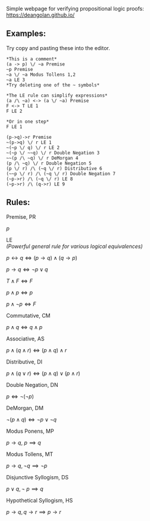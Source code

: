 Simple webpage for verifying propositional logic proofs: https://deangolan.github.io/

## Examples:
Try copy and pasting these into the editor.

```
*This is a comment*
(a -> p) \/ ~a Premise
~p Premise
~a \/ ~a Modus Tollens 1,2
~a LE 3
*Try deleting one of the ~ symbols*
```
```
*The LE rule can simplify expressions*
(a /\ ~a) <-> (a \/ ~a) Premise
F <-> T LE 1
F LE 2

*Or in one step*
F LE 1 
```
```
(p->q)->r Premise
~(p->q) \/ r LE 1
~(~p \/ q) \/ r LE 2
~(~p \/ ~~q) \/ r Double Negation 3
~~(p /\ ~q) \/ r DeMorgan 4
(p /\ ~q) \/ r Double Negation 5
(p \/ r) /\ (~q \/ r) Distributive 6
(~~p \/ r) /\ (~q \/ r) Double Negation 7
(~p->r) /\ (~q \/ r) LE 8
(~p->r) /\ (q->r) LE 9
```
## Rules:
Premise, PR

$p$ 

LE \
*(Powerful general rule for various logical equivalences)*

$p \leftrightarrow q \iff (p \rightarrow q) \land (q \rightarrow p)$ 

$p \rightarrow q \iff \neg p \lor q$

$T \land F \iff F$

$p \land p \iff p$

$p \land \neg p \iff F$

Commutative, CM

$p \land q \iff q \land p$

Associative, AS

$p \land (q \land r) \iff (p \land q) \land r$ 

Distributive, DI

$p \land (q \lor r) \iff (p \land q) \lor (p \land r)$ 

Double Negation, DN

$p \iff \neg (\neg p)$ 

DeMorgan, DM

$\neg (p \land q) \iff \neg p \lor \neg q$ 

Modus Ponens, MP

$p \rightarrow q$, $p \implies q$

Modus Tollens, MT

$p \rightarrow q, \neg q \implies \neg p$

Disjunctive Syllogism, DS

$p \lor q, \neg ~p \implies q$

Hypothetical Syllogism, HS

$p \rightarrow q, q \rightarrow r \implies p \rightarrow r$
